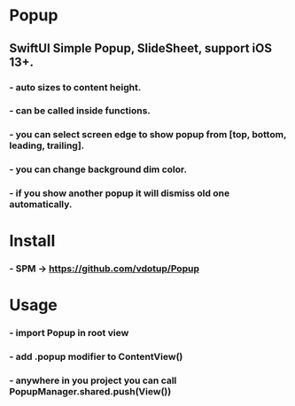 # Popup

## SwiftUI Simple Popup, SlideSheet, support iOS 13+.

### - auto sizes to content height.
### - can be called inside functions.
### - you can select screen edge to show popup from [top, bottom, leading, trailing].
### - you can change background dim color.
### - if you show another popup it will dismiss old one automatically.

# Install
### - SPM -> https://github.com/vdotup/Popup

# Usage
### - import Popup in root view
### - add .popup modifier to ContentView()
### - anywhere in you project you can call PopupManager.shared.push(View())
